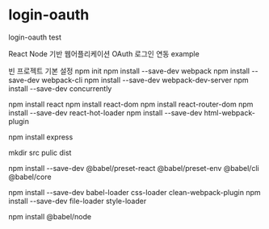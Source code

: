 # login-oauth
login-oauth test




React Node 기반 웹어플리케이션 OAuth 로그인 연동 example


빈 프로젝트 기본 설정
npm init
npm install --save-dev webpack
npm install --save-dev webpack-cli
npm install --save-dev webpack-dev-server
npm install --save-dev concurrently

npm install react
npm install react-dom
npm install react-router-dom
npm install --save-dev react-hot-loader
npm install --save-dev html-webpack-plugin

npm install express

mkdir src pulic dist

npm install --save-dev @babel/preset-react @babel/preset-env @babel/cli @babel/core

npm install --save-dev babel-loader css-loader clean-webpack-plugin
npm install --save-dev file-loader style-loader

npm install @babel/node








